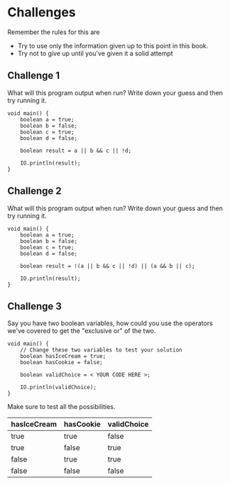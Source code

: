 # Challenges

Remember the rules for this are

- Try to use only the information given up to this point in this book.
- Try not to give up until you've given it a solid attempt

## Challenge 1

What will this program output when run? Write down your guess and then try running it.

```java,editable
void main() {
    boolean a = true;
    boolean b = false;
    boolean c = true;
    boolean d = false;

    boolean result = a || b && c || !d;

    IO.println(result);
}
```

## Challenge 2

What will this program output when run? Write down your guess and then try running it.

```java,editable
void main() {
    boolean a = true;
    boolean b = false;
    boolean c = true;
    boolean d = false;

    boolean result = !(a || b && c || !d) || (a && b || c);

    IO.println(result);
}
```

## Challenge 3

Say you have two boolean variables, how could you use the operators we've covered to get the "exclusive or" of the two.

```java,editable
void main() {
    // Change these two variables to test your solution
    boolean hasIceCream = true;
    boolean hasCookie = false;

    boolean validChoice = < YOUR CODE HERE >;

    IO.println(validChoice);
}
```

Make sure to test all the possibilities.

| hasIceCream | hasCookie | validChoice |
| ----------- | --------- | ----------- |
| true        | true      | false       |
| true        | false     | true        |
| false       | true      | true        |
| false       | false     | false       |
